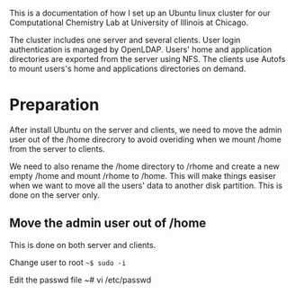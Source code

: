 
This is a documentation of how I set up an Ubuntu linux cluster for our Computational Chemistry Lab at 
University of Illinois at Chicago.

The cluster includes one server and several clients. User login authentication is managed by OpenLDAP.
Users' home and application directories are exported from the server using NFS. 
The clients use Autofs to mount users's home and applications directories on demand.

# Preparation
After install Ubuntu on the server and clients, we need to move the admin user out of the /home direcrory 
to avoid overiding when we mount /home from the server to clients.

We need to also rename the /home directory to /rhome and create a new empty /home and mount /rhome to /home.
This will make things easiser when we want to move all the users' data to another disk partition.
This is done on the server only.

## Move the admin user out of /home
This is done on both server and clients.

Change user to root
`~$ sudo -i`

Edit the passwd file
~# vi /etc/passwd

